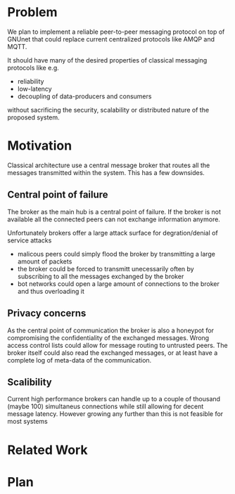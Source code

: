 # Problem
<!--
	Messaging Protocols in genearl are cool, allow for scalable, reliable
	information exchange
-->

We plan to implement a reliable peer-to-peer messaging protocol on top of GNUnet
that could replace current centralized protocols like AMQP and MQTT.

It should have many of the desired properties of classical messaging protocols
like e.g.

- reliability
- low-latency
- decoupling of data-producers and consumers

without sacrificing the security, scalability or distributed nature of the
proposed system.


# Motivation
<!--
	Messaging Protocols all share a single point of failure: The borker. Let's
	get rid of the broker!
-->

Classical architecture use a central message broker that routes all the messages
transmitted within the system. This has a few downsides.


## Central point of failure
The broker as the main hub is a central point of failure. If the broker is not
available all the connected peers can not exchange information anymore.

Unfortunately brokers offer a large attack surface for degration/denial of
service attacks

- malicous peers could simply flood the broker by transmitting a large amount of
  packets
- the broker could be forced to transmitt unecessarily often by subscribing to
  all the messages exchanged by the broker
- bot networks could open a large amount of connections to the broker and thus
  overloading it


## Privacy concerns
As the central point of communication the broker is also a honeypot for
compromising the confidentiality of the exchanged messages. Wrong access control
lists could allow for message routing to untrusted peers. The broker itself
could also read the exchanged messages, or at least have a complete log of
meta-data of the communication.


## Scalibility
Current high performance brokers can handle up to a couple of thousand
(maybe 100) simultaneus connections while still allowing for decent message
latency. However growing any further than this is not feasible for most systems
<!--
	TODO: Quote or some external reference to show that I'm not making this up
-->


# Related Work
<!--
	**TODO Research this:**
	- How to establish Trust decetralized? -> see BitCoin, look for more
	- QoS - correctness: Compare to GNS p2p dns update records
	- QoS - timeliness: Find comparable protocol (on  p2p)
	- Properties of Messaging Protocols

	Some links:
	- http://blogs.vmware.com/vfabric/2013/02/choosing-your-messaging-protocol-amqp-mqtt-or-stomp.html
	- http://www.prismtech.com/opensplice/resources/white-papers
	- http://mqtt.org/
	- http://www.eejournal.com/archives/articles/20140324-rti/
-->


# Plan
<!--
	- Research, Model/Design Solution approach, learn about GNUnet
		- chose possible and desired features of classical Messaging Protocols
		  to bring to the wonderful world of p2p
	- Find solved sub-problems and transfer solution to our domain
	- Start Coding after there is a tight plan of the software to be build
-->
